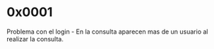 # 0x0001
Problema con el login
	- En la consulta aparecen mas de un usuario al realizar la consulta.


